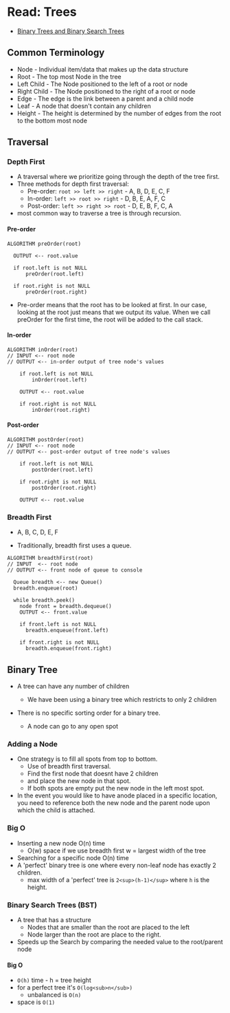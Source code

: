 # Read: Trees
- [Binary Trees and Binary Search Trees](https://codefellows.github.io/common_curriculum/data_structures_and_algorithms/Code_401/class-15/resources/Trees.html)

## Common Terminology
- Node - Individual item/data that makes up the data structure
- Root - The top most Node in the tree
- Left Child - The Node positioned to the left of a root or node
- Right Child - The Node positioned to the right of a root or node
- Edge - The edge is the link between a parent and a child node
- Leaf - A node that doesn't contain any children
- Height - The height is determined by the number of edges from the root to the bottom most node

## Traversal
### Depth First
- A traversal where we prioritize going through the depth of the tree first.
- Three methods for depth first traversal:
    - Pre-order: `root >> left >> right` - A, B, D, E, C, F
    - In-order: `left >> root >> right` - D, B, E, A, F, C
    - Post-order: `left >> right >> root` - D, E, B, F, C, A
- most common way to traverse a tree is through recursion.

#### Pre-order
``` Pseudo Code 
ALGORITHM preOrder(root)

  OUTPUT <-- root.value

  if root.left is not NULL
      preOrder(root.left)

  if root.right is not NULL
      preOrder(root.right)
```
- Pre-order means that the root has to be looked at first. In our case, looking at the root just means that we output its value. When we call preOrder for the first time, the root will be added to the call stack.

#### In-order
``` Pseudo Code
ALGORITHM inOrder(root)
// INPUT <-- root node
// OUTPUT <-- in-order output of tree node's values

    if root.left is not NULL
        inOrder(root.left)

    OUTPUT <-- root.value

    if root.right is not NULL
        inOrder(root.right)
```

#### Post-order
``` Pseudo Code
ALGORITHM postOrder(root)
// INPUT <-- root node
// OUTPUT <-- post-order output of tree node's values

    if root.left is not NULL
        postOrder(root.left)

    if root.right is not NULL
        postOrder(root.right)

    OUTPUT <-- root.value
```

### Breadth First
- A, B, C, D, E, F

- Traditionally, breadth first uses a queue.

``` Pseudo Code
ALGORITHM breadthFirst(root)
// INPUT  <-- root node
// OUTPUT <-- front node of queue to console

  Queue breadth <-- new Queue()
  breadth.enqueue(root)

  while breadth.peek()
    node front = breadth.dequeue()
    OUTPUT <-- front.value

    if front.left is not NULL
      breadth.enqueue(front.left)

    if front.right is not NULL
      breadth.enqueue(front.right)
```

## Binary Tree
- A tree can have any number of children
    - We have been using a binary tree which restricts to only 2 children

- There is no specific sorting order for a binary tree.
    - A node can go to any open spot

### Adding a Node
- One strategy is to fill all spots from top to bottom. 
    - Use of breadth first traversal.
    - Find the first node that doesnt have 2 children
    - and place the new node in that spot.
    - If both spots are empty put the new node in the left most spot.
- In the event you would like to have anode placed in a specific location, you need to reference both the new node and the parent node upon which the child is attached.
### Big O
- Inserting a new node O(n) time
    - O(w) space if we use breadth first w = largest width of the tree
- Searching for a specific node O(n) time
- A 'perfect' binary tree is one where every non-leaf node has exactly 2 children.
    - max width of a 'perfect' tree is `2<sup>(h-1)</sup>` where `h` is the height.

### Binary Search Trees (BST)
- A tree that has a structure
    - Nodes that are smaller than the root are placed to the left
    - Node larger than the root are place to the right.
- Speeds up the Search by comparing the needed value to the root/parent node

#### Big O
- `O(h)` time - h = tree height
- for a perfect tree it's `O(log<sub>n</sub>)` 
    - unbalanced is `O(n)`
- space is `O(1)`